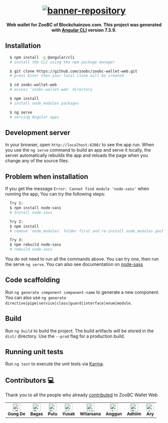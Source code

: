 <h1 align="center">
  <a href="https://github.com/zoobc/zoobc-wallet-web">
    <img src="src/assets/anims/zoobc-wallet-web.gif" alt="banner-repository"></img>
  </a>
</h1>

<p align="center">
  <strong>Web wallet for ZooBC of Blockchainzoo.com. This project was generated with 
  <a href="https://github.com/angular/angular-cli">Angular CLI</a> version 7.3.9.</strong>
</p>

## Installation

```bash
  $ npm install -g @angular/cli
  # install the CLI using the npm package manager

  $ git clone https://github.com/zoobc/zoobc-wallet-web.git
  # press Enter then your local clone will be created

  $ cd zoobc-wallet-web
  # access 'zoobc-wallet-web' directory

  $ npm install
  # install node_modules packages

  $ ng serve
  # serving Angular apps
```

## Development server

In your browser, open `http://localhost:4200/` to see the app run. When you use the `ng serve` command to build an app and serve it locally, the server automatically rebuilds the app and reloads the page when you change any of the source files.

## Problem when installation

If you get the message `Error: Cannot find module 'node-sass'` when running the app, You can try the following steps:

```bash
  Try 1:
  $ npm install node-sass
  # Install node-sass

  Try 2:
  $ npm install
  # remove `node_modules` folder first and re-install node_modules packages

  Try 3:
  $ npm rebuild node-sass
  # rebuild node-sass
```

You do not need to run all the commands above. You can try one, then run the serve `ng serve`. You can also see documentation on [node-sass](https://github.com/sass/node-sass)

## Code scaffolding

Run `ng generate component component-name` to generate a new component. You can also use `ng generate directive|pipe|service|class|guard|interface|enum|module`.

## Build

Run `ng build` to build the project. The build artifacts will be stored in the `dist/` directory. Use the `--prod` flag for a production build.

## Running unit tests

Run `ng test` to execute the unit tests via [Karma](https://karma-runner.github.io).

## Contributors 💻

Thank you to all the people who already [contributed](https://github.com/zoobc/zoobc-wallet-web/graphs/contributors) to ZooBC Wallet Web

<table>
  <td align="center">
    <a href="https://github.com/gungdesurya">
      <img src="https://avatars1.githubusercontent.com/u/16068576?s=400&u=7a760de73557cf30f4b61fdf3e28d2b7780ec4d6&v=4" width="25px;" alt="Gung De Surya" />
      <br /><sub><b>Gung De</b></sub>
    </a>
  </td>
  <td align="center">
    <a href="https://github.com/bagasAgastya">
      <img src="https://avatars0.githubusercontent.com/u/43229728?s=400&u=37969638269840f8b3a492776ca85c11a025cdb0&v=4" width="25px;" alt="Bagas Agastya" />
      <br /><sub><b>Bagas</b></sub>
    </a>
  </td>
  <td align="center">
    <a href="https://github.com/jhonkus">
      <img src="https://avatars0.githubusercontent.com/u/8806824?s=400&u=0972c2854c3d99398defb7b222bbd69f3dcba754&v=4" width="25px;" alt="Putu Kusuma" />
      <br /><sub><b>Putu</b></sub>
    </a>
  </td>
  <td align="center">
    <a href="https://github.com/yusakman">
      <img src="https://avatars2.githubusercontent.com/u/36572181?s=400&v=4" width="25px;" alt="Yusak Manullang" />
      <br /><sub><b>Yusak</b></sub>
    </a>
  </td>
  <td align="center">
    <a href="https://github.com/witarsana">
      <img src="https://avatars3.githubusercontent.com/u/16716094?s=400&u=1884ab616ca41aee1b4218107fe8d4cf409043f0&v=4" width="25px;" alt="Witarsana" />
      <br /><sub><b>Witarsana</b></sub>
    </a>
  </td>
  <td align="center">
    <a href="https://github.com/gundwiguna">
      <img src="https://avatars0.githubusercontent.com/u/43126599?s=460&v=4" width="25px;" alt="Anggun Dwiguna" />
      <br /><sub><b>Anggun</b></sub>
    </a>
  </td>
  <td align="center">
    <a href="https://github.com/zaenury">
      <img src="https://avatars1.githubusercontent.com/u/42806183?s=460&v=4" width="25px;" alt="Zaenury Adhiim" />
      <br /><sub><b>Adhiim</b></sub>
    </a>
  </td>
  <td align="center">
    <a href="https://github.com/aryatmajaya">
      <img src="https://avatars1.githubusercontent.com/u/15972796?s=400&u=d768fa7fee52275225d198f6a93826e460976bac&v=4" width="25px;" alt="Ary Atmajaya" />
      <br /><sub><b>Ary</b></sub>
    </a>
  </td>
</table>
